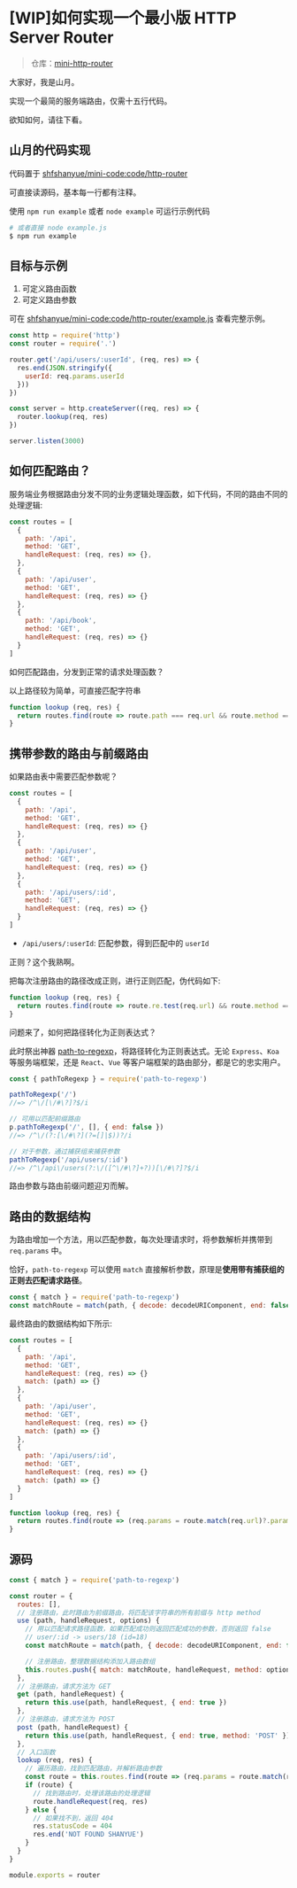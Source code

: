 # [WIP]如何实现一个最小版 HTTP Server Router

> 仓库：[mini-http-router](https://github.com/shfshanyue/mini-code/tree/master/code/http-router/)

大家好，我是山月。

实现一个最简的服务端路由，仅需十五行代码。

欲知如何，请往下看。

## 山月的代码实现

代码置于 [shfshanyue/mini-code:code/http-router](https://github.com/shfshanyue/mini-code/blob/master/code/http-router/index.js)

可直接读源码，基本每一行都有注释。

使用 `npm run example` 或者 `node example` 可运行示例代码

``` bash
# 或者直接 node example.js
$ npm run example
```

## 目标与示例

1. 可定义路由函数
2. 可定义路由参数

可在 [shfshanyue/mini-code:code/http-router/example.js](https://github.com/shfshanyue/mini-code/blob/master/code/http-router/example.js) 查看完整示例。

``` js
const http = require('http')
const router = require('.')

router.get('/api/users/:userId', (req, res) => {
  res.end(JSON.stringify({
    userId: req.params.userId
  }))
})

const server = http.createServer((req, res) => {
  router.lookup(req, res)
})

server.listen(3000)
```

## 如何匹配路由？

服务端业务根据路由分发不同的业务逻辑处理函数，如下代码，不同的路由不同的处理逻辑:

``` js
const routes = [
  {
    path: '/api',
    method: 'GET',
    handleRequest: (req, res) => {},
  },
  {
    path: '/api/user',
    method: 'GET',
    handleRequest: (req, res) => {}
  },
  {
    path: '/api/book',
    method: 'GET',
    handleRequest: (req, res) => {}
  }
]
```

如何匹配路由，分发到正常的请求处理函数？

以上路径较为简单，可直接匹配字符串

``` js
function lookup (req, res) {
  return routes.find(route => route.path === req.url && route.method === req.method)
}
```

## 携带参数的路由与前缀路由

如果路由表中需要匹配参数呢？

``` js
const routes = [
  {
    path: '/api',
    method: 'GET',
    handleRequest: (req, res) => {}
  },
  {
    path: '/api/user',
    method: 'GET',
    handleRequest: (req, res) => {}
  },
  {
    path: '/api/users/:id',
    method: 'GET',
    handleRequest: (req, res) => {}
  }
]
```

+ `/api/users/:userId`: 匹配参数，得到匹配中的 `userId`

正则？这个我熟啊。

把每次注册路由的路径改成正则，进行正则匹配，伪代码如下:

``` js
function lookup (req, res) {
  return routes.find(route => route.re.test(req.url) && route.method === req.method)
}
```

问题来了，如何把路径转化为正则表达式？

此时祭出神器 [path-to-regexp](https://npm.devtool.tech/path-to-regexp)，将路径转化为正则表达式。无论 `Express`、`Koa` 等服务端框架，还是 `React`、`Vue` 等客户端框架的路由部分，都是它的忠实用户。

``` js
const { pathToRegexp } = require('path-to-regexp')

pathToRegexp('/')
//=> /^\/[\/#\?]?$/i

// 可用以匹配前缀路由
p.pathToRegexp('/', [], { end: false })
//=> /^\/(?:[\/#\?](?=[]|$))?/i

// 对于参数，通过捕获组来捕获参数
pathToRegexp('/api/users/:id')
//=> /^\/api\/users(?:\/([^\/#\?]+?))[\/#\?]?$/i
```

路由参数与路由前缀问题迎刃而解。

## 路由的数据结构

为路由增加一个方法，用以匹配参数，每次处理请求时，将参数解析并携带到 `req.params` 中。

恰好，`path-to-regexp` 可以使用 `match` 直接解析参数，原理是**使用带有捕获组的正则去匹配请求路径**。

``` js
const { match } = require('path-to-regexp')
const matchRoute = match(path, { decode: decodeURIComponent, end: false, ...options })
```

最终路由的数据结构如下所示:

``` js
const routes = [
  {
    path: '/api',
    method: 'GET',
    handleRequest: (req, res) => {}
    match: (path) => {}
  },
  {
    path: '/api/user',
    method: 'GET',
    handleRequest: (req, res) => {}
    match: (path) => {}
  },
  {
    path: '/api/users/:id',
    method: 'GET',
    handleRequest: (req, res) => {}
    match: (path) => {}
  }
]

function lookup (req, res) {
  return routes.find(route => (req.params = route.match(req.url)?.params) && req.method === route.method)
}
```

## 源码

``` js
const { match } = require('path-to-regexp')

const router = {
  routes: [],
  // 注册路由，此时路由为前缀路由，将匹配该字符串的所有前缀与 http method
  use (path, handleRequest, options) {
    // 用以匹配请求路径函数，如果匹配成功则返回匹配成功的参数，否则返回 false
    // user/:id -> users/18 (id=18)
    const matchRoute = match(path, { decode: decodeURIComponent, end: false, ...options })

    // 注册路由，整理数据结构添加入路由数组
    this.routes.push({ match: matchRoute, handleRequest, method: options.method || 'GET' })
  },
  // 注册路由，请求方法为 GET
  get (path, handleRequest) {
    return this.use(path, handleRequest, { end: true })
  },
  // 注册路由，请求方法为 POST
  post (path, handleRequest) {
    return this.use(path, handleRequest, { end: true, method: 'POST' })
  },
  // 入口函数
  lookup (req, res) {
    // 遍历路由，找到匹配路由，并解析路由参数
    const route = this.routes.find(route => (req.params = route.match(req.url)?.params) && req.method === route.method)
    if (route) {
      // 找到路由时，处理该路由的处理逻辑
      route.handleRequest(req, res)
    } else {
      // 如果找不到，返回 404
      res.statusCode = 404
      res.end('NOT FOUND SHANYUE')
    }
  }
}

module.exports = router
```